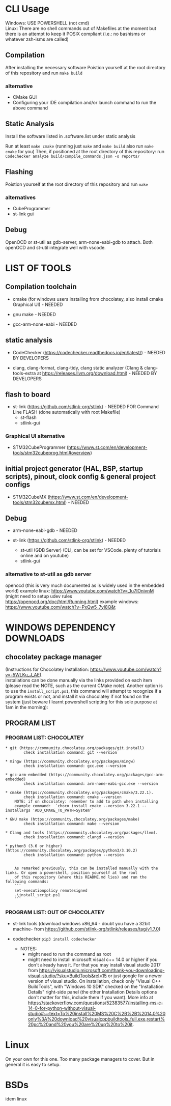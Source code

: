# CLI Usage

Windows: USE POWERSHELL (not cmd)  
Linux: There are no shell commands out of Makefiles at the moment but there is an attempt to keep it
POSIX compliant (i.e.: no bashisms or whatever zsh-isms are called)  

## Compilation

After installing the necessary software
Poistion yourself at the root directory of this repository and run `make build`

### alternative
* CMake GUI
* Configuring your IDE compilation and/or launch command to run the above command

## Static Analysis

Install the software listed in .software.list under static analysis

Run at least `make cmake` (running just `make` and `make build` also run `make cmake` for you)
Then, if positioned at the root directory of this repository:
run `CodeChecker analyze build/compile_commands.json -o reports/`

## Flashing
Poistion yourself at the root directory of this repository and run `make`

### alternatives
* CubeProgrammer
* st-link gui

## Debug
OpenOCD or st-util as gdb-server, arm-none-eabi-gdb to attach.
Both openOCD and st-util integrate well with vscode.

# LIST OF TOOLS

## Compilation toolchain
* cmake (for windows users installing from chocolatey, also install cmake Graphical UI) - NEEDED

* gnu make - NEEDED

* gcc-arm-none-eabi - NEEDED

## static analysis
* CodeChecker (https://codechecker.readthedocs.io/en/latest/) - NEEDED BY DEVELOPERS

* clang, clang-format, clang-tidy, clang static analyzer (Clang & clang-tools-extra at https://releases.llvm.org/download.html) - NEEDED BY DEVELOPERS

## flash to board
* st-link (https://github.com/stlink-org/stlink) - NEEDED FOR Command Line FLASH (done automatically with root Makefile)
  * st-flash
  * stlink-gui

### Graphical UI alternative
* STM32CubeProgrammer (https://www.st.com/en/development-tools/stm32cubeprog.html#overview)

## initial project generator (HAL, BSP, startup scripts), pinout, clock config & general project configs
* STM32CubeMX (https://www.st.com/en/development-tools/stm32cubemx.html) - NEEDED

## Debug
* arm-none-eabi-gdb - NEEDED

* st-link (https://github.com/stlink-org/stlink) - NEEDED
  * st-util (GDB Server) (CLI, can be set for VSCode. plenty of tutorials online and on youtube)
  * stlink-gui

### alternative to st-util as gdb server
openocd (this is very much documented as is widely used in the embedded world)
  example linux: https://www.youtube.com/watch?v=_1u7IOnivnM (might need to setup udev rules https://openocd.org/doc/html/Running.html)
  example windows: https://www.youtube.com/watch?v=PxQw5_7yI8Q&t

# WINDOWS DEPENDENCY DOWNLOADS

## chocolatey package manager
(Instructions for Chocolatey Installation: https://www.youtube.com/watch?v=-5WLKu_J_AE).  
installations can be done manually via the links provided on each item (please read the NOTE,
such as the current CMake note). Another option is to use the `install_script.ps1`, this command will attempt
to recognize if a program exists or not, and install it via chocolatey if not found on the system
(just beware I learnt powershell scripting for this sole purpose at 1am in the morning):

## PROGRAM LIST

### PROGRAM LIST: CHOCOLATEY  


    * git (https://community.chocolatey.org/packages/git.install)
			check installation command: git --version

    * mingw (https://community.chocolatey.org/packages/mingw)
			check installation command: gcc.exe --version

    * gcc-arm-embedded (https://community.chocolatey.org/packages/gcc-arm-embedded)
			check installation command: arm-none-eabi-gcc.exe --version

    * cmake (https://community.chocolatey.org/packages/cmake/3.22.1).
			check installation command: cmake --version
	  	NOTE: if on chocolatey: remember to add to path when installing
	  	example command:  `choco install cmake --version 3.22.1 --installargs 'ADD_CMAKE_TO_PATH=System'`

    * GNU make (https://community.chocolatey.org/packages/make)
			check installation command: make --version

    * Clang and tools (https://community.chocolatey.org/packages/llvm).
			check installation command: clangd --version

    * python3 (3.6 or higher) (https://community.chocolatey.org/packages/python3/3.10.2)
			check installation command: python --version  


		As remarked previously, this can be installed manually with the links. Or open a powershell, position yourself at the root
		of this repository (where this README.md lies) and run the following commands:
		```
		set-executionpolicy remotesigned
		.\install_script.ps1
		```

### PROGRAM LIST: OUT OF CHOCOLATEY

* st-link tools (download windows x86_64 - doubt you have a 32bit machine- from https://github.com/stlink-org/stlink/releases/tag/v1.7.0)

* codechecker `pip3 install codechecker`
  * NOTES:
    * might need to run the command as root
    * might need to install microsoft visual c++ 14.0 or higher if you don't already have it. For that you may install
		visual studio 2017 from https://visualstudio.microsoft.com/thank-you-downloading-visual-studio/?sku=BuildTools&rel=15
		or just google for a newer version of visual studio.
		On installation, check only "Visual C++ BuildTools", with "Windows 10 SDK" checked on the "Installation Details" right-side panel
		(the other Installation Details options don't matter for this, include them if you want).
		More info at https://stackoverflow.com/questions/52383577/installing-ms-c-14-0-for-python-without-visual-studio#:~:text=To%20install%20MS%20C%2B%2B%2014.0%20only%3A%20download%20visualcppbuildtools_full.exe,restart%20pc%20and%20you%20are%20up%20to%20it.

# Linux

On your own for this one. Too many package managers to cover. But in general it is
easy to setup.

# BSDs

idem linux

